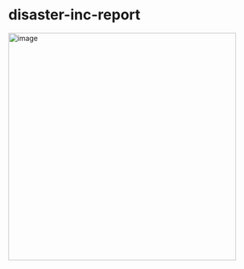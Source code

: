# disaster-inc-report

<img width="452" alt="image" src="https://user-images.githubusercontent.com/74566464/180606535-1046cec7-ed08-4728-a6a1-a6a58c6dff54.png">

